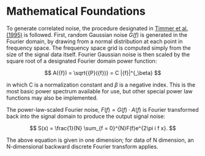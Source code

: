 <script src="https://cdnjs.cloudflare.com/ajax/libs/mathjax/2.7.7/MathJax.js?config=TeX-MML-AM_CHTML"></script>

# Mathematical Foundations

To generate correlated noise, the procedure designated in [Timmer et al. (1995)](https://ui.adsabs.harvard.edu/abs/1995A%26A...300..707T/abstract) is followed. First, random Gaussian noise *G(f)* is generated in the Fourier domain, by drawing from a normal distribution at each point in frequency space. The frequency space grid is computed simply from the size of the signal data itself. Fourier Gaussian noise is then scaled by the square root of a designated Fourier domain power function: 

$$ A({f}) = \sqrt{{P}({f})} = C |{f}|^{_\beta} $$

in which C is a normalization constant and $\beta$ is a negative index. This is the most basic power spectrum available for use, but other special power law functions may also be implemented.

The power-law-scaled Fourier noise, ${F}({f}) = {G}({f}) \cdot {A}({f})$ is Fourier transformed back into the signal domain to produce the output signal noise:

$$
    S(x) = \frac{1}{N} \sum_{f = 0}^{N}F(f)e^{2\pi i f x}.
$$

The above equation is given in one dimension; for data of N dimension, an N-dimensional backward discrete Fourier transform applies.
